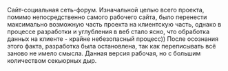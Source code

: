 Сайт-социальная сеть-форум. Изначальной целью всего проекта, помимо непосредственно самого рабочего сайта, было перенести максимально возможную часть проекта на клиентскую часть, однако в процессе разработки и углубления в веб стало ясно, что обработка данных на клиенте - крайне небезопасный процесс)) После осознания этого факта, разработка была остановлена, так как переписывать всё заново не имело смысла. Данная версия рабочая, но с большим количеством секьюрных дыр.